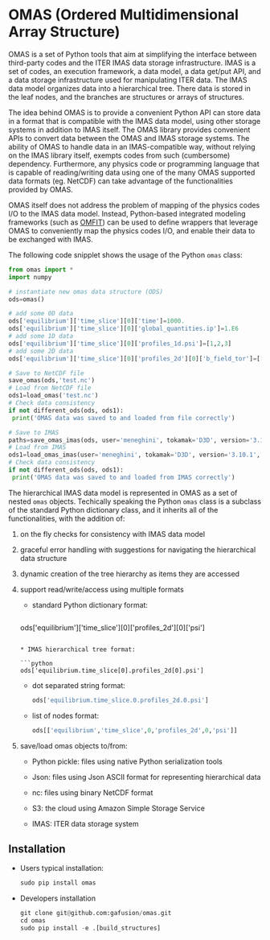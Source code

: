 # **OMAS** (**O**rdered **M**ultidimensional **A**rray **S**tructure)

OMAS is a set of Python tools that aim at simplifying the interface between third-party codes and the ITER IMAS data storage infrastructure. IMAS is a set of codes, an execution framework, a data model, a data get/put API, and a data storage infrastructure used for manipulating ITER data. The IMAS data model organizes data into a hierarchical tree. There data is stored in the leaf nodes, and the branches are structures or arrays of structures.

The idea behind OMAS is to provide a convenient Python API can store data in a format that is compatible with the IMAS data model, using other storage systems in addition to IMAS itself. The OMAS library provides convenient APIs to convert data between the OMAS and IMAS storage systems.  The ability of OMAS to handle data in an IMAS-compatible way, without relying on the IMAS library itself, exempts codes from such (cumbersome) dependency. Furthermore, any physics code or programming language that is capable of reading/writing data using one of the many OMAS supported data formats (eg. NetCDF) can take advantage of the functionalities provided by OMAS.

OMAS itself does not address the problem of mapping of the physics codes I/O to the IMAS data model. Instead, Python-based integrated modeling frameworks (such as [OMFIT](http://gafusion.github.io/OMFIT-source)) can be used to define wrappers that leverage OMAS to conveniently map the physics codes I/O, and enable their data to be exchanged with IMAS.

The following code snipplet shows the usage of the Python `omas` class:

  ```python
from omas import *
import numpy

# instantiate new omas data structure (ODS)
ods=omas()

# add some 0D data
ods['equilibrium']['time_slice'][0]['time']=1000.
ods['equilibrium']['time_slice'][0]['global_quantities.ip']=1.E6
# add some 1D data
ods['equilibrium']['time_slice'][0]['profiles_1d.psi']=[1,2,3]
# add some 2D data
ods['equilibrium']['time_slice'][0]['profiles_2d'][0]['b_field_tor']=[[1,2,3],[4,5,6]]

# Save to NetCDF file
save_omas(ods,'test.nc')
# Load from NetCDF file
ods1=load_omas('test.nc')
# Check data consistency
if not different_ods(ods, ods1):
   print('OMAS data was saved to and loaded from file correctly')

# Save to IMAS
paths=save_omas_imas(ods, user='meneghini', tokamak='D3D', version='3.10.1', shot=133221, run=0, new=True)
# Load from IMAS
ods1=load_omas_imas(user='meneghini', tokamak='D3D', version='3.10.1', shot=133221, run=0, paths=paths)
# Check data consistency
if not different_ods(ods, ods1):
   print('OMAS data was saved to and loaded from IMAS correctly')
  ```

The hierarchical IMAS data model is represented in OMAS as a set of nested `omas` objects. Techically speaking the Python `omas` class is a subclass of the standard Python dictionary class, and it inherits all of the functionalities, with the addition of:

1. on the fly checks for consistency with IMAS data model

2. graceful error handling with suggestions for navigating the hierarchical data structure

3. dynamic creation of the tree hierarchy as items they are accessed

4. support read/write/access using multiple formats

	* standard Python dictionary format:
	
	  ```python
     ods['equilibrium']['time_slice'][0]['profiles_2d'][0]['psi']
	  ```
   
	* IMAS hierarchical tree format:
   	
	  ```python
	  ods['equilibrium.time_slice[0].profiles_2d[0].psi']
	  ```
	
	* dot separated string format: 
	
	  ```python
	  ods['equilibrium.time_slice.0.profiles_2d.0.psi']
	  ```
	
	* list of nodes format:
	
	  ```python
	  ods[['equilibrium','time_slice',0,'profiles_2d',0,'psi']]
	  ```

5. save/load omas objects to/from:
 
   * Python pickle: files using native Python serialization tools

   * Json: files using Json ASCII format for representing hierarchical data

   * nc: files using binary NetCDF format 

   * S3: the cloud using Amazon Simple Storage Service  

   * IMAS: ITER data storage system

## Installation

* Users typical installation:
  ```python
  sudo pip install omas
  ```
* Developers installation
  ```python
  git clone git@github.com:gafusion/omas.git
  cd omas                                   
  sudo pip install -e .[build_structures]   
  ```
